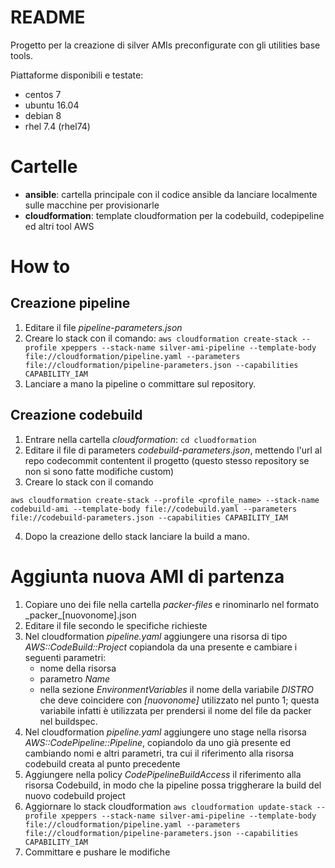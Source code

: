 README
======

Progetto per la creazione di silver AMIs preconfigurate con gli utilities base tools.

Piattaforme disponibili e testate:
* centos 7
* ubuntu 16.04
* debian 8
* rhel 7.4 (rhel74)


# Cartelle
* __ansible__: cartella principale con il codice ansible da lanciare localmente sulle macchine per provisionarle
* __cloudformation__: template cloudformation per la codebuild, codepipeline ed altri tool AWS

# How to

## Creazione pipeline

1. Editare il file _pipeline-parameters.json_
2. Creare lo stack con il comando:
```aws cloudformation create-stack --profile xpeppers --stack-name silver-ami-pipeline --template-body file://cloudformation/pipeline.yaml --parameters file://cloudformation/pipeline-parameters.json --capabilities CAPABILITY_IAM```
3. Lanciare a mano la pipeline o committare sul repository.


## Creazione codebuild

1. Entrare nella cartella _cloudformation_: ```cd cluodformation```
2. Editare il file di parameters _codebuild-parameters.json_, mettendo l'url al repo codecommit contentent il progetto (questo stesso repository se non si sono fatte modifiche custom)
3. Creare lo stack con il comando
```
aws cloudformation create-stack --profile <profile_name> --stack-name codebuild-ami --template-body file://codebuild.yaml --parameters file://codebuild-parameters.json --capabilities CAPABILITY_IAM
```
4. Dopo la creazione dello stack lanciare la build a mano.

# Aggiunta nuova AMI di partenza

1. Copiare uno dei file nella cartella _packer-files_ e rinominarlo nel formato _packer\_[nuovonome].json
2. Editare il file secondo le specifiche richieste
3. Nel cloudformation _pipeline.yaml_ aggiungere una risorsa di tipo _AWS::CodeBuild::Project_ copiandola da una presente e cambiare i seguenti parametri:
	* nome della risorsa
	* parametro _Name_
	* nella sezione _EnvironmentVariables_ il nome della variabile _DISTRO_ che deve coincidere con _[nuovonome]_ utilizzato nel punto 1; questa variabile infatti è utilizzata per prendersi il nome del file da packer nel buildspec.
4. Nel cloudformation _pipeline.yaml_ aggiungere uno stage nella risorsa _AWS::CodePipeline::Pipeline_, copiandolo da uno già presente ed cambiando nomi e altri parametri, tra cui il riferimento alla risorsa codebuild creata al punto precedente
5. Aggiungere nella policy _CodePipelineBuildAccess_ il riferimento alla risorsa Codebuild, in modo che la pipeline possa triggherare la build del nuovo codebuild project
6. Aggiornare lo stack cloudformation ```aws cloudformation update-stack --profile xpeppers --stack-name silver-ami-pipeline --template-body file://cloudformation/pipeline.yaml --parameters file://cloudformation/pipeline-parameters.json --capabilities CAPABILITY_IAM```
7. Committare e pushare le modifiche
